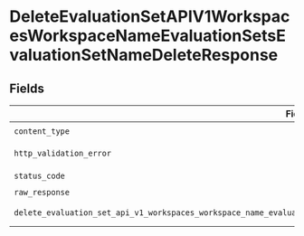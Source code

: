 # DeleteEvaluationSetAPIV1WorkspacesWorkspaceNameEvaluationSetsEvaluationSetNameDeleteResponse


## Fields

| Field                                                                                                                        | Type                                                                                                                         | Required                                                                                                                     | Description                                                                                                                  |
| ---------------------------------------------------------------------------------------------------------------------------- | ---------------------------------------------------------------------------------------------------------------------------- | ---------------------------------------------------------------------------------------------------------------------------- | ---------------------------------------------------------------------------------------------------------------------------- |
| `content_type`                                                                                                               | *str*                                                                                                                        | :heavy_check_mark:                                                                                                           | N/A                                                                                                                          |
| `http_validation_error`                                                                                                      | [Optional[shared.HTTPValidationError]](../../models/shared/httpvalidationerror.md)                                           | :heavy_minus_sign:                                                                                                           | Validation Error                                                                                                             |
| `status_code`                                                                                                                | *int*                                                                                                                        | :heavy_check_mark:                                                                                                           | N/A                                                                                                                          |
| `raw_response`                                                                                                               | [requests.Response](https://requests.readthedocs.io/en/latest/api/#requests.Response)                                        | :heavy_minus_sign:                                                                                                           | N/A                                                                                                                          |
| `delete_evaluation_set_api_v1_workspaces_workspace_name_evaluation_sets_evaluation_set_name_delete_200_application_json_any` | *Optional[Any]*                                                                                                              | :heavy_minus_sign:                                                                                                           | Successful Response                                                                                                          |